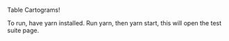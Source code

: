 Table Cartograms!


To run, have yarn installed. Run yarn, then yarn start, this will open the test suite page.
